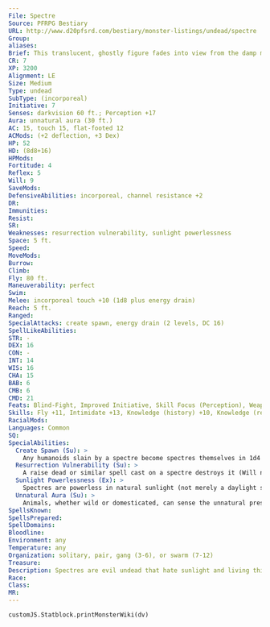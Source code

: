 ```yaml
---
File: Spectre
Source: PFRPG Bestiary
URL: http://www.d20pfsrd.com/bestiary/monster-listings/undead/spectre
Group: 
aliases: 
Brief: This translucent, ghostly figure fades into view from the damp mist, its face distorted by wrath into a hideous mask.
CR: 7
XP: 3200
Alignment: LE
Size: Medium
Type: undead
SubType: (incorporeal)
Initiative: 7
Senses: darkvision 60 ft.; Perception +17
Aura: unnatural aura (30 ft.)
AC: 15, touch 15, flat-footed 12
ACMods: (+2 deflection, +3 Dex)
HP: 52
HD: (8d8+16)
HPMods: 
Fortitude: 4
Reflex: 5
Will: 9
SaveMods: 
DefensiveAbilities: incorporeal, channel resistance +2
DR: 
Immunities: 
Resist: 
SR: 
Weaknesses: resurrection vulnerability, sunlight powerlessness
Space: 5 ft.
Speed: 
MoveMods: 
Burrow: 
Climb: 
Fly: 80 ft.
Maneuverability: perfect
Swim: 
Melee: incorporeal touch +10 (1d8 plus energy drain)
Reach: 5 ft.
Ranged: 
SpecialAttacks: create spawn, energy drain (2 levels, DC 16)
SpellLikeAbilities: 
STR: -
DEX: 16
CON: -
INT: 14
WIS: 16
CHA: 15
BAB: 6
CMB: 6
CMD: 21
Feats: Blind-Fight, Improved Initiative, Skill Focus (Perception), Weapon Focus (touch)
Skills: Fly +11, Intimidate +13, Knowledge (history) +10, Knowledge (religion) +13, Perception +17, Stealth +14, Survival +11
RacialMods: 
Languages: Common
SQ: 
SpecialAbilities:
  Create Spawn (Su): >
    Any humanoids slain by a spectre become spectres themselves in 1d4 rounds. Spawn so created are less powerful than typical spectres, and suffer a -2 penalty on all d20 rolls and checks, receive -2 hp per HD, and only drain one level on a touch. Spawn are under the command of the spectre that created them and remain enslaved until its death, at which point they lose their spawn penalties and become full-fledged and free-willed spectres. They do not possess any of the abilities they had in life.
  Resurrection Vulnerability (Su): >
    A raise dead or similar spell cast on a spectre destroys it (Will negates). Using the spell in this way does not require a material component.
  Sunlight Powerlessness (Ex): >
    Spectres are powerless in natural sunlight (not merely a daylight spell) and flee from it. A spectre caught in sunlight cannot attack and is staggered.
  Unnatural Aura (Su): >
    Animals, whether wild or domesticated, can sense the unnatural presence of a spectre at a distance of 30 feet. They do not willingly approach nearer than that and panic if forced to do so unless a master succeeds at a DC 25 Handle Animal, Ride, or wild empathy check. A panicked animal remains so as long as it is within 30 feet of the spectre.
SpellsKnown: 
SpellsPrepared: 
SpellDomains: 
Bloodline: 
Environment: any
Temperature: any
Organization: solitary, pair, gang (3-6), or swarm (7-12)
Treasure: 
Description: Spectres are evil undead that hate sunlight and living things. Most are the remnants of murdered or evil humans, their anger preventing them from entering the afterlife. Like ghosts, spectres haunt the places of their deaths, and seek to draw others into the lonely abyss of undeath. A spectre looks much as it did in life and can be easily recognized by those who knew the individual or have seen the individual's face in paintings or drawings. Spectres retain a strong sense of identity, and even ancient, insane spectres generally remain coherent. Evil historians and necromancers often try to ally with spectres for the knowledge they held in life and retain in undeath.
Race: 
Class: 
MR: 
---
```

```dataviewjs
customJS.Statblock.printMonsterWiki(dv)
```
